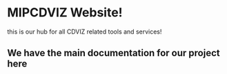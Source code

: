 # MIPCDVIZ Website!

this is our hub for all CDVIZ related tools and services!

## We have the main documentation for our project here


